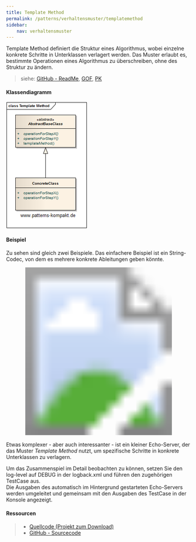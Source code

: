 ```yaml
---
title: Template Method
permalink: /patterns/verhaltensmuster/templatemethod
sidebar:
    nav: verhaltensmuster
---
```


Template Method definiert die Struktur eines Algorithmus, wobei einzelne konkrete Schritte in Unterklassen verlagert werden. Das Muster erlaubt es, bestimmte Operationen eines Algorithmus zu überschreiben, ohne des Struktur zu ändern.

> siehe: [GitHub - ReadMe](https://github.com/KarlEilebrecht/patterns-kompakt-code/blob/main/src/test/java/de/calamanari/pk/templatemethod/README.md), [GOF](/literature#gof), [PK](/literature#pk)

#### Klassendiagramm

![](/images/patterns/templatemethod/template_method_cn.png)

#### Beispiel

Zu sehen sind gleich zwei Beispiele.
Das einfachere Beispiel ist ein String-Codec, von dem es mehrere konkrete Ableitungen geben könnte.

<svg version="1.1" xmlns="http://www.w3.org/2000/svg" xmlns:xlink="http://www.w3.org/1999/xlink" viewBox="0 0 640 580">
<image width="640" height="580" xlink:href="/images/patterns/templatemethod/template_method_cx.png"></image> <a xlink:href="https://github.com/KarlEilebrecht/patterns-kompakt-code/blob/main/src/main/java/de/calamanari/pk/templatemethod/AbstractTemplateMethodStringCodec.java">
<rect x="27" y="36" fill="#fff" opacity="0" width="239" height="114"></rect>
</a><a xlink:href="https://github.com/KarlEilebrecht/patterns-kompakt-code/blob/main/src/main/java/de/calamanari/pk/templatemethod/ExampleTemplateMethodStringCodec.java">
<rect x="27" y="196" fill="#fff" opacity="0" width="236" height="97"></rect>
</a><a xlink:href="https://github.com/KarlEilebrecht/patterns-kompakt-code/blob/main/src/main/java/de/calamanari/pk/templatemethod/EchoServer.java">
<rect x="330" y="473" fill="#fff" opacity="0" width="286" height="82"></rect>
</a><a xlink:href="https://github.com/KarlEilebrecht/patterns-kompakt-code/blob/main/src/main/java/de/calamanari/pk/util/AbstractConsoleServer.java">
<rect x="331" y="34" fill="#fff" opacity="0" width="285" height="191"></rect>
</a><a xlink:href="https://github.com/KarlEilebrecht/patterns-kompakt-code/blob/main/src/main/java/de/calamanari/pk/util/AbstractThreadedSocketServer.java">
<rect x="331" y="266" fill="#fff" opacity="0" width="286" height="169"></rect>
</a>
</svg>

Etwas komplexer - aber auch interessanter - ist ein kleiner Echo-Server, der das Muster *Template Method* nutzt, um spezifische Schritte in konkrete Unterklassen zu verlagern.

Um das Zusammenspiel im Detail beobachten zu können, setzen Sie den log-level auf DEBUG in der logback.xml und führen den zugehörigen TestCase aus.   
Die Ausgaben des automatisch im Hintergrund gestarteten Echo-Servers werden umgeleitet und gemeinsam mit den Ausgaben des TestCase in der Konsole angezeigt.

#### Ressourcen

> * [Quellcode (Projekt zum Download)](/patterns#codebeispiele)
> * [GitHub - Sourcecode](https://github.com/KarlEilebrecht/patterns-kompakt-code/tree/main/src/main/java/de/calamanari/pk/templatemethod)